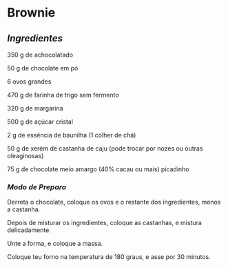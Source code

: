 # Brownie 



## _Ingredientes_

350 g de achocolatado

50 g de chocolate em pó

6 ovos grandes

470 g de farinha de trigo sem fermento

320 g de margarina

500 g de açúcar cristal

2 g de essência de baunilha (1 colher de chá)

50 g de xerém de castanha de caju (pode trocar por nozes ou outras oleaginosas)

75 g de chocolate meio amargo (40% cacau ou mais) picadinho



### _Modo de Preparo_

Derreta o chocolate, coloque os ovos e o restante dos ingredientes, menos a castanha.

Depois de misturar os ingredientes, coloque as castanhas, e mistura delicadamente.

Unte a forma, e coloque a massa.

Coloque teu forno na temperatura de 180 graus, e asse por 30 minutos.

















